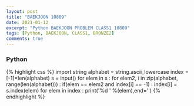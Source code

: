 ```yaml
---
layout: post
title: "BAEKJOON 10809"
date: 2021-01-12
excerpt: "Python BAEKJOON PROBLEM CLASS1 10809"
tags: [Python, BAEKJOON, CLASS1, BRONZE2]
comments: true
---
```


### Python
{% highlight css %}
import string
alphabet = string.ascii_lowercase
index = [-1]*len(alphabet)
s = input()
for elem in s :
    for elem2, i in zip(alphabet, range(len(alphabet))) :
        if(elem == elem2 and index[i] == -1) : index[i] = s.index(elem)
for elem in index :
    print('%d ' %(elem),end='')
{% endhighlight %}  